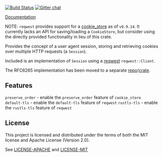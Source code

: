 [![Build Status](https://travis-ci.org/pfernie/user_agent.svg?branch=master)](https://travis-ci.org/pfernie/user_agent)
[![Gitter chat](https://badges.gitter.im/gitterHQ/gitter.png)](https://gitter.im/user_agent)

[Documentation](https://docs.rs/user_agent/)

NOTE: `reqwest` provides support for a [cookie_store](https://docs.rs/reqwest/0.9.16/reqwest/struct.ClientBuilder.html#method.cookie_store) as of `v0.9.14`. It currently lacks an API for saving/loading a `CookieStore`, but consider using the directly provided functionality in lieu of this crate.

Provides the concept of a user agent session, storing and retrieving cookies over multiple HTTP requests (a `Session`).

Included is an implementation of `Session` using a [reqwest](https://crates.io/crates/reqwest) `reqwest::Client`.

The RFC6265 implementation has been moved to a separate [repo](https://github.com/pfernie/cookie_store)/[crate](https://crates.io/crates/cookie_store).

## Features
`preserve_order` - enable the `preserve_order` feature of `cookie_store`
`default-tls` - enable the `default-tls` feature of `reqwest`
`rustls-tls` - enable the `rustls-tls` feature of `reqwest`

## License
This project is licensed and distributed under the terms of both the MIT license and Apache License (Version 2.0).

See [LICENSE-APACHE](LICENSE-APACHE) and [LICENSE-MIT](LICENSE-MIT)
